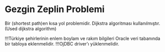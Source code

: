 # Gezgin Zeplin Problemi
Bir (shortest path)en kısa yol problemidir.
Dijkstra algoritması kullanılmıştır. (Used dijkstra algorithm)

!!!Türkiye şehirlerinin enlem boylam ve rakım bilgileri Oracle veri tabanında bir tabloya eklenmelidir.
!!!OjDBC driver'ı yüklenmelidir.